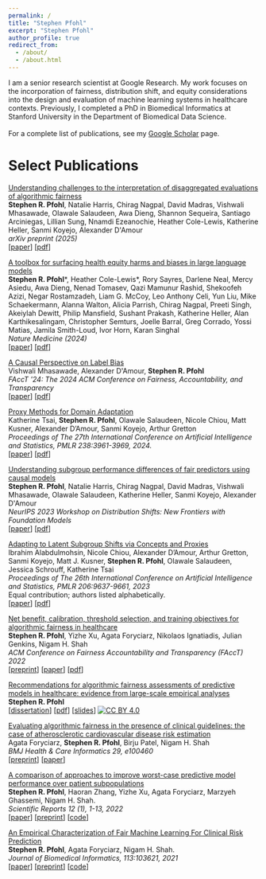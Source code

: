 ```yaml
---
permalink: /
title: "Stephen Pfohl"
excerpt: "Stephen Pfohl"
author_profile: true
redirect_from: 
  - /about/
  - /about.html
---
```


I am a senior research scientist at Google Research. My work focuses on the incorporation of fairness, distribution shift, and equity considerations into the design and evaluation of machine learning systems in healthcare contexts. Previously, I completed a PhD in Biomedical Informatics at Stanford University in the Department of Biomedical Data Science. 
<br><br>
For a complete list of publications, see my <a href="https://scholar.google.com/citations?user=Q0YPo5IAAAAJ&hl=en">Google Scholar</a> page.

Select Publications  
===

<a href="https://arxiv.org/abs/2506.04193">Understanding challenges to the interpretation of disaggregated evaluations of algorithmic fairness</a>
<br>
<b>Stephen R. Pfohl</b>, Natalie Harris, Chirag Nagpal, David Madras, Vishwali Mhasawade, Olawale Salaudeen, Awa Dieng, Shannon Sequeira, Santiago Arciniegas, Lillian Sung, Nnamdi Ezeanochie, Heather Cole-Lewis, Katherine Heller, Sanmi Koyejo, Alexander D'Amour
<br>
<i>arXiv preprint (2025)</i>
<br>
\[<a href="https://arxiv.org/abs/2506.04193">paper</a>\] \[<a href="https://arxiv.org/pdf/2506.04193">pdf</a>\]


<a href="https://www.nature.com/articles/s41591-024-03258-2">A toolbox for surfacing health equity harms and biases in large language models</a>
<br>
<b>Stephen R. Pfohl</b>\*, Heather Cole-Lewis\*, Rory Sayres, Darlene Neal, Mercy Asiedu, Awa Dieng, Nenad Tomasev, Qazi Mamunur Rashid, Shekoofeh Azizi, Negar Rostamzadeh, Liam G. McCoy, Leo Anthony Celi, Yun Liu, Mike Schaekermann, Alanna Walton, Alicia Parrish, Chirag Nagpal, Preeti Singh, Akeiylah Dewitt, Philip Mansfield, Sushant Prakash, Katherine Heller, Alan Karthikesalingam, Christopher Semturs, Joelle Barral, Greg Corrado, Yossi Matias, Jamila Smith-Loud, Ivor Horn, Karan Singhal
<br>
<i>Nature Medicine (2024)</i>
<br>
\[<a href="https://www.nature.com/articles/s41591-024-03258-2">paper</a>\] \[<a href="https://www.nature.com/articles/s41591-024-03258-2.pdf">pdf</a>\]


<a href="https://dl.acm.org/doi/abs/10.1145/3630106.3658972">A Causal Perspective on Label Bias</a>
<br>
Vishwali Mhasawade, Alexander D'Amour, <b>Stephen R. Pfohl</b>
<br>
<i>FAccT '24: The 2024 ACM Conference on Fairness, Accountability, and Transparency</i>
<br>
\[<a href="https://dl.acm.org/doi/abs/10.1145/3630106.3658972">paper</a>\] \[<a href="https://dl.acm.org/doi/pdf/10.1145/3630106.3658972">pdf</a>\]

<a href="https://proceedings.mlr.press/v238/tsai24b.html">Proxy Methods for Domain Adaptation</a>
<br>
Katherine Tsai, <b>Stephen R. Pfohl</b>, Olawale Salaudeen, Nicole Chiou, Matt Kusner, Alexander D’Amour, Sanmi Koyejo, Arthur Gretton
<br>
<i>Proceedings of The 27th International Conference on Artificial Intelligence and Statistics, PMLR 238:3961-3969, 2024.</i>
<br>
\[<a href="https://proceedings.mlr.press/v238/tsai24b.html">paper</a>\] \[<a href="https://proceedings.mlr.press/v238/tsai24b/tsai24b.pdf">pdf</a>\]

<a href="https://openreview.net/forum?id=Fd00jISBD0">Understanding subgroup performance differences of fair predictors using causal models</a>
<br>
<b>Stephen R. Pfohl</b>, Natalie Harris, Chirag Nagpal, David Madras, Vishwali Mhasawade, Olawale Salaudeen, Katherine Heller, Sanmi Koyejo, Alexander D'Amour
<br>
<i>NeurIPS 2023 Workshop on Distribution Shifts: New Frontiers with Foundation Models</i>
<br>
\[<a href="https://openreview.net/forum?id=Fd00jISBD0">paper</a>\] \[<a href="https://openreview.net/pdf?id=Fd00jISBD0">pdf</a>\]

<a href="https://proceedings.mlr.press/v206/alabdulmohsin23a">Adapting to Latent Subgroup Shifts via Concepts and Proxies</a>
<br>
Ibrahim Alabdulmohsin, Nicole Chiou, Alexander D’Amour, Arthur Gretton, Sanmi Koyejo, Matt J. Kusner, <b>Stephen R. Pfohl</b>, Olawale Salaudeen, Jessica Schrouff, Katherine Tsai
<br>
<i>Proceedings of The 26th International Conference on Artificial Intelligence and Statistics, PMLR 206:9637-9661, 2023</i>
<br>
Equal contribution; authors listed alphabetically.
<br>
\[<a href="https://proceedings.mlr.press/v206/alabdulmohsin23a">paper</a>\] \[<a href="https://proceedings.mlr.press/v206/alabdulmohsin23a/alabdulmohsin23a.pdf">pdf</a>\]

<a href="https://arxiv.org/abs/2202.01906">Net benefit, calibration, threshold selection, and training objectives for algorithmic fairness in healthcare</a>
<br>
<b>Stephen R. Pfohl</b>, Yizhe Xu, Agata Foryciarz, Nikolaos Ignatiadis, Julian Genkins, Nigam H. Shah
<br>
<i>ACM Conference on Fairness Accountability and Transparency (FAccT) 2022</i>
<br>
\[<a href="https://arxiv.org/abs/2202.01906">preprint</a>\] \[<a href="https://dl.acm.org/doi/abs/10.1145/3531146.3533166">paper</a>\] \[<a href="https://spfohl.github.io/files/pfohl_net_benefit_combined.pdf">pdf</a>\]


<a href="https://searchworks.stanford.edu/view/14051829">Recommendations for algorithmic fairness assessments of predictive models in healthcare: evidence from large-scale empirical analyses</a>
<br>
<b>Stephen R. Pfohl</b>
<br>
\[<a href="https://searchworks.stanford.edu/view/14051829">dissertation</a>\] \[<a href="https://spfohl.github.io/files/pfohl-dissertation.pdf">pdf</a>\] \[<a href="https://spfohl.github.io/files/defense_slides_20211112.pdf">slides</a>\] [![CC BY 4.0][cc-by-image]][cc-by]

<a href="https://www.medrxiv.org/content/10.1101/2021.11.08.21266076v2">Evaluating algorithmic fairness in the presence of clinical guidelines: the case of atherosclerotic cardiovascular disease risk estimation</a>
<br>
Agata Foryciarz, <b>Stephen R. Pfohl</b>, Birju Patel, Nigam H. Shah
<br>
<i>BMJ Health & Care Informatics 29, e100460</i>
<br>
\[<a href="https://www.medrxiv.org/content/10.1101/2021.11.08.21266076v2">preprint</a>\] \[<a href="https://informatics.bmj.com/content/29/1/e100460">paper</a>\]

<a href="https://www.nature.com/articles/s41598-022-07167-7">A comparison of approaches to improve worst-case predictive model performance over patient subpopulations</a>
<br>
<b>Stephen R. Pfohl</b>, Haoran Zhang, Yizhe Xu, Agata Foryciarz, Marzyeh Ghassemi, Nigam H. Shah.
<br>
<i>Scientific Reports 12 (1), 1-13, 2022</i>
<br>
\[<a href="https://www.nature.com/articles/s41598-022-07167-7">paper</a>\] \[<a href="https://arxiv.org/abs/2108.12250">preprint</a>\] \[<a href="https://github.com/som-shahlab/subpopulation_robustness">code</a>\]


<a href="https://www.sciencedirect.com/science/article/abs/pii/S1532046420302495">An Empirical Characterization of Fair Machine Learning For Clinical Risk Prediction</a>
<br>
<b>Stephen R. Pfohl</b>, Agata Foryciarz, Nigam H. Shah.
<br>
<i>Journal of Biomedical Informatics, 113:103621, 2021</i>
<br>
\[<a href="https://www.sciencedirect.com/science/article/abs/pii/S1532046420302495">paper</a>\] \[<a href="https://arxiv.org/abs/2007.10306">preprint</a>\] \[<a href="https://github.com/som-shahlab/fairness_benchmark">code</a>\]


<!-- [![CC BY 4.0][cc-by-image]][cc-by]
Works not licensed under a more restrictive license are licensed under
[Creative Commons Attribution 4.0 International License][cc-by]. -->

[cc-by]: http://creativecommons.org/licenses/by/4.0/
[cc-by-image]: https://i.creativecommons.org/l/by/4.0/88x31.png
[cc-by-shield]: https://img.shields.io/badge/License-CC%20BY%204.0-lightgrey.svg